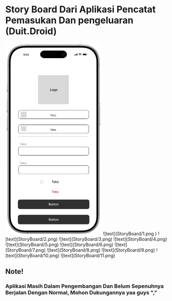 # Story Board Dari Aplikasi Pencatat Pemasukan Dan pengeluaran (Duit.Droid)

<img src="StoryBoard/1.png"  width="300" height="600">
![text](StoryBoard/1.png ) ![text](StoryBoard/2.png) ![text](StoryBoard/3.png) ![text](StoryBoard/4.png) ![text](StoryBoard/5.png) ![text](StoryBoard/6.png) ![text](StoryBoard/7.png) ![text](StoryBoard/8.png) ![text](StoryBoard/9.png) ![text](StoryBoard/10.png) ![text](StoryBoard/11.png)

## Note! 
### Aplikasi Masih Dalam Pengembangan Dan Belum Sepenuhnya Berjalan Dengan Normal, Mohon Dukungannya yaa guys ","
